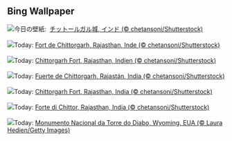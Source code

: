 ## Bing Wallpaper
![](https://www.bing.com/th?id=OHR.FortChittorgarh_JA-JP1975287268_UHD.jpg&w=1000)今日の壁紙: &nbsp;[チットールガル城, インド (© chetansoni/Shutterstock)](https://www.bing.com/th?id=OHR.FortChittorgarh_JA-JP1975287268_UHD.jpg)
<br><br/>
![](https://www.bing.com/th?id=OHR.FortChittorgarh_FR-FR5443907474_UHD.jpg&w=1000)Today: [Fort de Chittorgarh, Rajasthan, Inde (© chetansoni/Shutterstock)](https://www.bing.com/th?id=OHR.FortChittorgarh_FR-FR5443907474_UHD.jpg)
<br><br/>
![](https://www.bing.com/th?id=OHR.FortChittorgarh_DE-DE0795662857_UHD.jpg&w=1000)Today: [Chittorgarh Fort, Rajasthan, Indien (© chetansoni/Shutterstock)](https://www.bing.com/th?id=OHR.FortChittorgarh_DE-DE0795662857_UHD.jpg)
<br><br/>
![](https://www.bing.com/th?id=OHR.FortChittorgarh_ES-ES0644530390_UHD.jpg&w=1000)Today: [Fuerte de Chittorgarh, Rajastán, India (© chetansoni/Shutterstock)](https://www.bing.com/th?id=OHR.FortChittorgarh_ES-ES0644530390_UHD.jpg)
<br><br/>
![](https://www.bing.com/th?id=OHR.FortChittorgarh_EN-GB8794173369_UHD.jpg&w=1000)Today: [Chittorgarh Fort, Rajasthan, India (© chetansoni/Shutterstock)](https://www.bing.com/th?id=OHR.FortChittorgarh_EN-GB8794173369_UHD.jpg)
<br><br/>
![](https://www.bing.com/th?id=OHR.FortChittorgarh_IT-IT3892899630_UHD.jpg&w=1000)Today: [Forte di Chittor, Rajasthan, India (© chetansoni/Shutterstock)](https://www.bing.com/th?id=OHR.FortChittorgarh_IT-IT3892899630_UHD.jpg)
<br><br/>
![](https://www.bing.com/th?id=OHR.BearLodge_PT-BR9369560385_UHD.jpg&w=1000)Today: [Monumento Nacional da Torre do Diabo, Wyoming, EUA (© Laura Hedien/Getty Images)](https://www.bing.com/th?id=OHR.BearLodge_PT-BR9369560385_UHD.jpg)
<br><br/>
